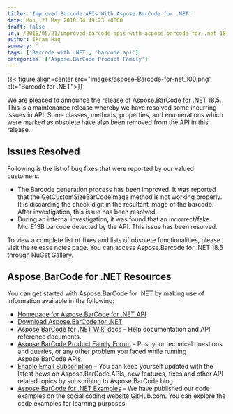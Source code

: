 ```yaml
---
title: 'Improved Barcode APIs With Aspose.BarCode for .NET'
date: Mon, 21 May 2018 04:49:23 +0000
draft: false
url: /2018/05/21/improved-barcode-apis-with-aspose.barcode-for-.net-18.5/
author: Ikram Haq
summary: ''
tags: ['Barcode with .NET', 'barcode api']
categories: ['Aspose.BarCode Product Family']
---
```




{{< figure align=center src="images/aspose-Barcode-for-net_100.png" alt="Barcode for .NET">}}


We are pleased to announce the release of Aspose.BarCode for .NET 18.5. This is a maintenance release whereby we have resolved some incurring issues in API. Some classes, methods, properties, and enumerations which were marked as obsolete have also been removed from the API in this release.

## Issues Resolved

Following is the list of bug fixes that were reported by our valued customers.

*   The Barcode generation process has been improved. It was reported that the GetCustomSizeBarCodeImage method is not working properly. It is discarding the check digit in the resultant image of the barcode. After investigation, this issue has been resolved.
*   During an internal investigation, it was found that an incorrect/fake MicrE13B barcode detected by the API. This issue has been resolved.

To view a complete list of fixes and lists of obsolete functionalities, please visit the release notes page. You can access Aspose.Barcode for .NET 18.5 through NuGet [Gallery][1].

## Aspose.BarCode for .NET Resources

You can get started with Aspose.BarCode for .NET by making use of information available in the following:

*   [Homepage for Aspose.BarCode for .NET API][2]
*   [Download Aspose.BarCode for .NET][3]
*   [Aspose.BarCode for .NET Wiki docs][4] – Help documentation and API reference documents.
*   [Aspose.BarCode Product Family Forum][5] – Post your technical questions and queries, or any other problem you faced while running Aspose.BarCode APIs.
*   [Enable Email Subscription][6] – You can keep yourself updated with the latest news on Aspose.BarCode APIs, new features, fixes and other API related topics by subscribing to Aspose.BarCode blog.
*   [Aspose.BarCode for .NET Examples][7] – We have published our code examples on the social coding website GitHub.com. You can explore the code examples for learning purposes.




[1]: https://www.nuget.org/packages/Aspose.BarCode/
[2]: https://products.aspose.com/barcode/net
[3]: https://www.nuget.org/packages/Aspose.BarCode/
[4]: https://docs.aspose.com/display/barcodenet/Home
[5]: https://forum.aspose.com/c/barcode
[6]: https://blog.aspose.com/category/aspose-products/aspose-barcode-product-family/
[7]: https://github.com/aspose-barcode/Aspose.BarCode-for-.NET




